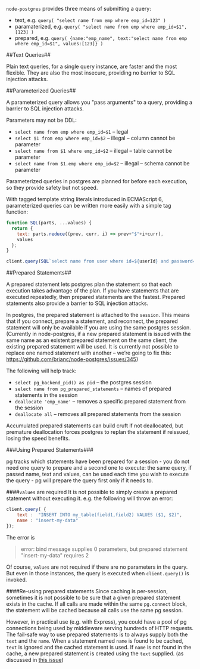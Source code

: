 `node-postgres` provides three means of submitting a query:

- text, e.g. `query( "select name from emp where emp_id=123" )`
- paramaterized, e.g. `query( "select name from emp where emp_id=$1", [123] )`
- prepared, e.g. `query( {name:"emp_name", text:"select name from emp where emp_id=$1", values:[123]} )`

##Text Queries##

Plain text queries, for a single query instance, are faster and the most flexible.  They are also the
most insecure, providing no barrier to SQL injection attacks.

##Parameterized Queries##

A parameterized query allows you "pass arguments" to a query, providing a barrier to SQL injection attacks.

Parameters may not be DDL:

- `select name from emp where emp_id=$1` – legal
- `select $1 from emp where emp_id=$2` – illegal – column cannot be parameter
- `select name from $1 where emp_id=$2` – illegal – table cannot be parameter
- `select name from $1.emp where emp_id=$2` – illegal – schema cannot be parameter

Parameterized queries in postgres are planned for before each execution, so they provide safety
but not speed.

With tagged template string literals introduced in ECMAScript 6, parameterized queries can be written more easily with a simple tag function:

```javascript
function SQL(parts, ...values) {
  return {
    text: parts.reduce((prev, curr, i) => prev+"$"+i+curr),
    values
  };
}

client.query(SQL`select name from user where id=${userId} and password=${password}`, callback);
```

##Prepared Statements##

A prepared statement lets postgres plan the statement so that each execution takes advantage of the
plan.  If you have statements that are executed repeatedly, then prepared statements are the fastest.
Prepared statements also provide a barrier to SQL injection attacks.

In postgres, the prepared statement is attached to the `session`.  This means that if you connect, prepare
a statement, and reconnect, the prepared statement will only be available if you are using the same
postgres session.  (Currently in node-postgres, if a new prepared statement is issued with the same name as an
existent prepared statement on the same client, the existing prepared statement will be used.  It is currently not possible to replace one named statement with another – we’re going to fix this: https://github.com/brianc/node-postgres/issues/345)

The following will help track:

- `select pg_backend_pid() as pid` – the postgres session
- `select name from pg_prepared_statements` – names of prepared statements in the session
- `deallocate 'emp_name'` – removes a specific prepared statement from the session
- `deallocate all` – removes all prepared statements from the session

Accumulated prepared statements can build cruft if not deallocated, but premature deallocation forces
postgres to replan the statement if reissued, losing the speed benefits.

###Using Prepared Statements###

pg tracks which statements have been prepared for a session - you do not need one query to prepare
and a second one to execute: the same query, if passed name, text and values, can be used each time
you wish to execute the query - pg will prepare the query first only if it needs to.

####`values` are required
It is not possible to simply create a prepared statement without executing it. e.g. the following will throw an error:
```javascript
client.query( {
    text :  "INSERT INTO my_table(field1,field2) VALUES ($1, $2)", 
    name : "insert-my-data"
});
```
The error is
> error: bind message supplies 0 parameters, but prepared statement "insert-my-data" requires 2

Of course, `values` are not required if there are no parameters in the query. But even in those instances, the query is executed when `client.query()` is invoked.

####Re-using prepared statements
Since caching is per-session, sometimes it is not possible to be sure that a given prepared statement exists in the cache. If all calls are made within the same `pg.connect` block, the statement will be cached because all calls use the same pg session.

However, in practical use (e.g. with Express), you could have a pool of pg connections being used by middleware serving hundreds of HTTP requests. The fail-safe way to use prepared statements is to always supply both the `text` and the `name`. When a statement named `name` is found to be cached, `text` is ignored and the cached statement is used. If `name` is not found in the cache, a new prepared statement is created using the `text` supplied. (as discussed in [this issue](https://github.com/brianc/node-postgres/issues/903))